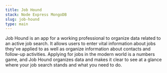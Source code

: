 ```yaml
---
title: Job Hound
stack: Node Express MongoDB
slug: job-hound
type: main
---
```


Job Hound is an app for a working professional to organize data related to an active job search.  It allows users to enter vital information about jobs they've applied to as well as organize information about contacts and follow-up activities.  Applying for jobs in the modern world is a numbers game, and Job Hound organizes data and makes it clear to see at a glance where your job search stands and what you need to do.